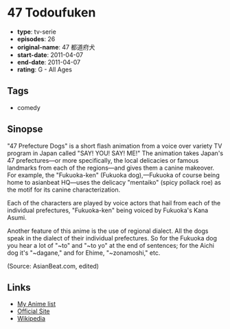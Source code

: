 # 47 Todoufuken

-   **type**: tv-serie
-   **episodes**: 26
-   **original-name**: 47 都道府犬
-   **start-date**: 2011-04-07
-   **end-date**: 2011-04-07
-   **rating**: G - All Ages

## Tags

-   comedy

## Sinopse

"47 Prefecture Dogs" is a short flash animation from a voice over variety TV program in Japan called "SAY! YOU! SAY! ME!" The animation takes Japan's 47 prefectures—or more specifically, the local delicacies or famous landmarks from each of the regions—and gives them a canine makeover. For example, the "Fukuoka-ken" (Fukuoka dog),—Fukuoka of course being home to asianbeat HQ—uses the delicacy "mentaiko" (spicy pollack roe) as the motif for its canine characterization.

Each of the characters are played by voice actors that hail from each of the individual prefectures, "Fukuoka-ken" being voiced by Fukuoka's Kana Asumi.

Another feature of this anime is the use of regional dialect. All the dogs speak in the dialect of their individual prefectures. So for the Fukuoka dog you hear a lot of "~to" and "~to yo" at the end of sentences; for the Aichi dog it's "~dagane," and for Ehime, "~zonamoshi," etc.

(Source: AsianBeat.com, edited)

## Links

-   [My Anime list](https://myanimelist.net/anime/27589/47_Todoufuken)
-   [Official Site](http://47todoufuken.jp/)
-   [Wikipedia](http://ja.wikipedia.org/wiki/声優バラエティー_SAY!YOU!SAY!ME!#47.E9.83.BD.E9.81.93.E5.BA.9C.E7.8A.AC)
